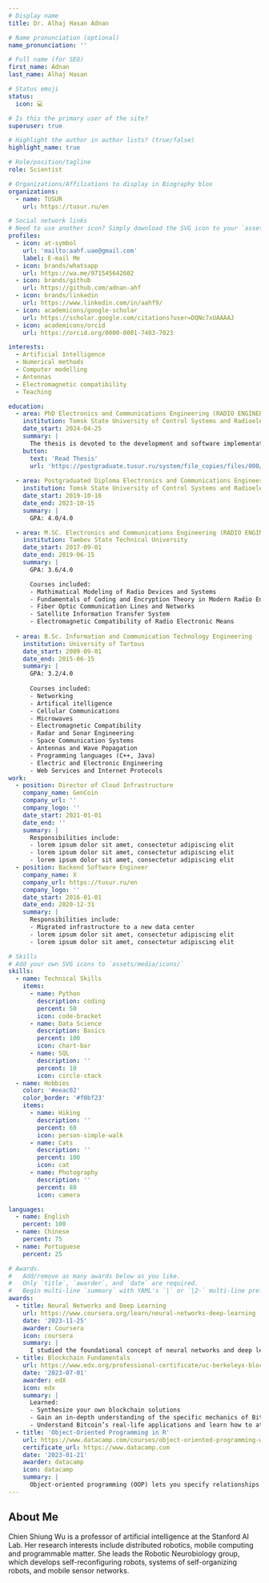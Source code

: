 ```yaml
---
# Display name
title: Dr. Alhaj Hasan Adnan

# Name pronunciation (optional)
name_pronunciation: ''

# Full name (for SEO)
first_name: Adnan
last_name: Alhaj Hasan

# Status emoji
status:
  icon: 💻

# Is this the primary user of the site?
superuser: true

# Highlight the author in author lists? (true/false)
highlight_name: true

# Role/position/tagline
role: Scientist

# Organizations/Affiliations to display in Biography blox
organizations:
  - name: TUSUR
    url: https://tusur.ru/en

# Social network links
# Need to use another icon? Simply download the SVG icon to your `assets/media/icons/` folder.
profiles:
  - icon: at-symbol
    url: 'mailto:aahf.uae@gmail.com'
    label: E-mail Me
  - icon: brands/whatsapp
    url: https://wa.me/971545642602
  - icon: brands/github
    url: https://github.com/adnan-ahf
  - icon: brands/linkedin
    url: https://www.linkedin.com/in/aahf9/
  - icon: academicons/google-scholar
    url: https://scholar.google.com/citations?user=DQNc7xUAAAAJ
  - icon: academicons/orcid
    url: https://orcid.org/0000-0001-7403-7023

interests:
  - Artificial Intelligence
  - Numerical methods
  - Computer modelling
  - Antennas
  - Electromagnetic compatibility
  - Teaching

education:
  - area: PhD Electronics and Communications Engineering (RADIO ENGINEERING)
    institution: Tomsk State University of Control Systems and Radioelectronics
    date_start: 2024-04-25
    summary: |
      The thesis is devoted to the development and software implementation of mathematical models for designing and modeling of passive microwave devices and antenna. Supervised by Prof Talgat R. Gazizov (https://directory.tusur.ru/en/people/1941). Presented papers at many IEEE conferences with the contributions being published in several journals.
    button:
      text: 'Read Thesis'
      url: 'https://postgraduate.tusur.ru/system/file_copies/files/000/003/789/original/%D0%90%D0%BB%D1%85%D0%B0%D0%B4%D0%B6_%D0%94%D0%B8%D1%81%D1%81%D0%B5%D1%80%D1%82%D0%B0%D1%86%D0%B8%D1%8F.pdf'
  
  - area: Postgraduated Diploma Electronics and Communications Engineering (RADIO ENGINEERING)
    institution: Tomsk State University of Control Systems and Radioelectronics
    date_start: 2019-10-16
    date_end: 2023-10-15
    summary: |
      GPA: 4.0/4.0

  - area: M.SC. Electronics and Communications Engineering (RADIO ENGINEERING)
    institution: Tambov State Technical University
    date_start: 2017-09-01
    date_end: 2019-06-15
    summary: |
      GPA: 3.6/4.0

      Courses included:
      - Mathimatical Modeling of Radio Devices and Systems
      - Fundamentals of Coding and Encryption Theory in Modern Radio Engineering Systems
      - Fiber Optic Communication Lines and Networks
      - Satellite Information Transfer System
      - Electromagnetic Compatibility of Radio Electronic Means
  
  - area: B.Sc. Information and Communication Technology Engineering
    institution: University of Tartous
    date_start: 2009-09-01
    date_end: 2015-06-15
    summary: |
      GPA: 3.2/4.0
      
      Courses included:
      - Networking
      - Artifical itelligence
      - Cellular Communications
      - Microwaves
      - Electromagnetic Compatibility
      - Radar and Sonar Engineering
      - Space Communication Systems
      - Antennas and Wave Popagation
      - Programming languages (C++, Java)
      - Electric and Electronic Engineering
      - Web Services and Internet Protocols
work:
  - position: Director of Cloud Infrastructure
    company_name: GenCoin
    company_url: ''
    company_logo: ''
    date_start: 2021-01-01
    date_end: ''
    summary: |
      Responsibilities include:
      - lorem ipsum dolor sit amet, consectetur adipiscing elit
      - lorem ipsum dolor sit amet, consectetur adipiscing elit
      - lorem ipsum dolor sit amet, consectetur adipiscing elit
  - position: Backend Software Engineer
    company_name: X
    company_url: https://tusur.ru/en
    company_logo: ''
    date_start: 2016-01-01
    date_end: 2020-12-31
    summary: |
      Responsibilities include:
      - Migrated infrastructure to a new data center
      - lorem ipsum dolor sit amet, consectetur adipiscing elit
      - lorem ipsum dolor sit amet, consectetur adipiscing elit

# Skills
# Add your own SVG icons to `assets/media/icons/`
skills:
  - name: Technical Skills
    items:
      - name: Python
        description: coding
        percent: 50
        icon: code-bracket
      - name: Data Science
        description: Basics
        percent: 100
        icon: chart-bar
      - name: SQL
        description: ''
        percent: 10
        icon: circle-stack
  - name: Hobbies
    color: '#eeac02'
    color_border: '#f0bf23'
    items:
      - name: Hiking
        description: ''
        percent: 60
        icon: person-simple-walk
      - name: Cats
        description: ''
        percent: 100
        icon: cat
      - name: Photography
        description: ''
        percent: 80
        icon: camera

languages:
  - name: English
    percent: 100
  - name: Chinese
    percent: 75
  - name: Portuguese
    percent: 25

# Awards.
#   Add/remove as many awards below as you like.
#   Only `title`, `awarder`, and `date` are required.
#   Begin multi-line `summary` with YAML's `|` or `|2-` multi-line prefix and indent 2 spaces below.
awards:
  - title: Neural Networks and Deep Learning
    url: https://www.coursera.org/learn/neural-networks-deep-learning
    date: '2023-11-25'
    awarder: Coursera
    icon: coursera
    summary: |
      I studied the foundational concept of neural networks and deep learning. By the end, I was familiar with the significant technological trends driving the rise of deep learning; build, train, and apply fully connected deep neural networks; implement efficient (vectorized) neural networks; identify key parameters in a neural network’s architecture; and apply deep learning to your own applications.
  - title: Blockchain Fundamentals
    url: https://www.edx.org/professional-certificate/uc-berkeleyx-blockchain-fundamentals
    date: '2023-07-01'
    awarder: edX
    icon: edx
    summary: |
      Learned:
      - Synthesize your own blockchain solutions
      - Gain an in-depth understanding of the specific mechanics of Bitcoin
      - Understand Bitcoin’s real-life applications and learn how to attack and destroy Bitcoin, Ethereum, smart contracts and Dapps, and alternatives to Bitcoin’s Proof-of-Work consensus algorithm
  - title: 'Object-Oriented Programming in R'
    url: https://www.datacamp.com/courses/object-oriented-programming-with-s3-and-r6-in-r
    certificate_url: https://www.datacamp.com
    date: '2023-01-21'
    awarder: datacamp
    icon: datacamp
    summary: |
      Object-oriented programming (OOP) lets you specify relationships between functions and the objects that they can act on, helping you manage complexity in your code. This is an intermediate level course, providing an introduction to OOP, using the S3 and R6 systems. S3 is a great day-to-day R programming tool that simplifies some of the functions that you write. R6 is especially useful for industry-specific analyses, working with web APIs, and building GUIs.
---
```


## About Me

Chien Shiung Wu is a professor of artificial intelligence at the Stanford AI Lab. Her research interests include distributed robotics, mobile computing and programmable matter. She leads the Robotic Neurobiology group, which develops self-reconfiguring robots, systems of self-organizing robots, and mobile sensor networks.
